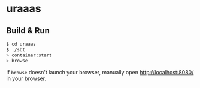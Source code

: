 # uraaas #

## Build & Run ##

```sh
$ cd uraaas
$ ./sbt
> container:start
> browse
```

If `browse` doesn't launch your browser, manually open [http://localhost:8080/](http://localhost:8080/) in your browser.
